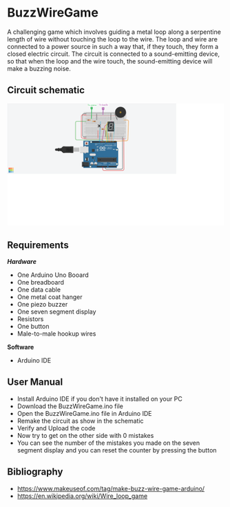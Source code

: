 # BuzzWireGame

A challenging game which involves guiding a metal loop along a serpentine length of wire without touching the loop to the wire. The loop and wire are connected to a power source in such a way that, if they touch, they form a closed electric circuit. The circuit is connected to a sound-emitting device, so that when the loop and the wire touch, the sound-emitting device will make a buzzing noise.

## Circuit schematic 
![Schematic](Schematic.png)
## Requirements
  ***Hardware***
  * One Arduino Uno Booard
  * One breadboard
  * One data cable
  * One metal coat hanger
  * One piezo buzzer
  * One seven segment display
  * Resistors
  * One button
  * Male-to-male hookup wires
  
  **Software**
  * Arduino IDE
  
## User Manual
  * Install Arduino IDE if you don't have it installed on your PC
  * Download the BuzzWireGame.ino file
  * Open the BuzzWireGame.ino file in Arduino IDE
  * Remake the circuit as show in the schematic
  * Verify and Upload the code
  * Now try to get on the other side with 0 mistakes
  * You can see the number of the mistakes you made on the seven segment display and you can reset the counter by pressing the button
  
## Bibliography
  * https://www.makeuseof.com/tag/make-buzz-wire-game-arduino/
  * https://en.wikipedia.org/wiki/Wire_loop_game
